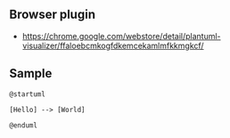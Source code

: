 ## Browser plugin

 * https://chrome.google.com/webstore/detail/plantuml-visualizer/ffaloebcmkogfdkemcekamlmfkkmgkcf/

## Sample

```
@startuml

[Hello] --> [World]

@enduml

```
